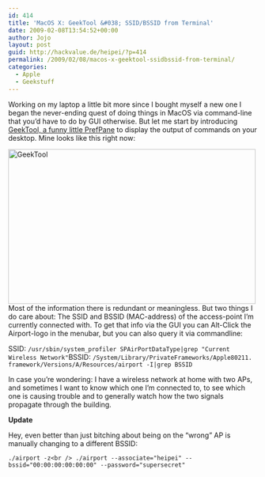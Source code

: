 ```yaml
---
id: 414
title: 'MacOS X: GeekTool &#038; SSID/BSSID from Terminal'
date: 2009-02-08T13:54:52+00:00
author: Jojo
layout: post
guid: http://hackvalue.de/heipei/?p=414
permalink: /2009/02/08/macos-x-geektool-ssidbssid-from-terminal/
categories:
  - Apple
  - Geekstuff
---
```

Working on my laptop a little bit more since I bought myself a new one I began the never-ending quest of doing things in MacOS via command-line that you&#8217;d have to do by GUI otherwise. But let me start by introducing [GeekTool, a funny little PrefPane](http://projects.tynsoe.org/en/geektool/) to display the output of commands on your desktop. Mine looks like this right now:
  
[<img src="https://farm4.static.flickr.com/3497/3260073285_9a51ddff9a.jpg" width="500" height="313" alt="GeekTool" class="aligncenter" />](https://secure.flickr.com/photos/heipei/3260073285/ "GeekTool by heipei, on Flickr")Most of the information there is redundant or meaningless. But two things I do care about: The SSID and BSSID (MAC-address) of the access-point I&#8217;m currently connected with. To get that info via the GUI you can Alt-Click the Airport-logo in the menubar, but you can also query it via commandline:
  
SSID: `/usr/sbin/system_profiler SPAirPortDataType|grep "Current Wireless Network"`BSSID: `/System/Library/PrivateFrameworks/Apple80211. framework/Versions/A/Resources/airport -I|grep BSSID`
  
In case you&#8217;re wondering: I have a wireless network at home with two APs, and sometimes I want to know which one I&#8217;m connected to, to see which one is causing trouble and to generally watch how the two signals propagate through the building.
  
**Update**
  
Hey, even better than just bitching about being on the &#8220;wrong&#8221; AP is manually changing to a different BSSID:
  
`./airport -z<br />
./airport --associate="heipei" --bssid="00:00:00:00:00:00" --password="supersecret"`